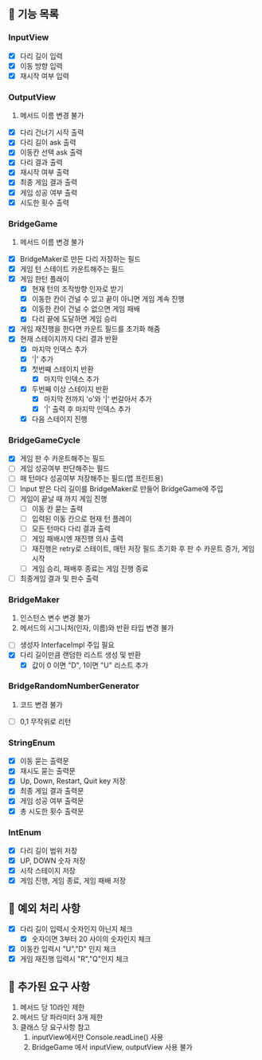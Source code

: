 ## 🚀 기능 목록
### InputView
- [x] 다리 길이 입력
- [x] 이동 방향 입력
- [x] 재시작 여부 입력
### OutputView
1. 메서드 이름 변경 불가
- [x] 다리 건너기 시작 출력
- [x] 다리 길이 ask 출력
- [x] 이동칸 선택 ask 출력
- [x] 다리 결과 출력
- [x] 재시작 여부 출력
- [x] 최종 게임 결과 출력
- [x] 게임 성공 여부 출력
- [x] 시도한 횟수 출력

### BridgeGame
1. 메서드 이름 변경 불가
- [x] BridgeMaker로 만든 다리 저장하는 필드
- [x] 게임 턴 스테이트 카운트해주는 필드
- [x] 게임 한턴 플래이
  - [x] 현재 턴의 조작방향 인자로 받기 
  - [x] 이동한 칸이 건널 수 있고 끝이 아니면 게임 계속 진행
  - [x] 이동한 칸이 건널 수 없으면 게임 패배
  - [x] 다리 끝에 도달하면 게임 승리
- [x] 게임 재진행을 한다면 카운트 필드를 초기화 해줌
- [x] 현재 스테이지까지 다리 결과 반환
  - [x] 마지막 인덱스 추가
  - [x] '|' 추가
  - [x] 첫번째 스테이지 반환
    - [x] 마지막 인덱스 추가
  - [x] 두번째 이상 스테이지 반환
    - [x] 마지막 전까지 'o'와 '|' 번갈아서 추가
    - [x] '|' 출력 후 마지막 인덱스 추가
  - [x] 다음 스테이지 진행
### BridgeGameCycle
- [x] 게임 판 수 카운트해주는 필드
- [ ] 게임 성공여부 판단해주는 필드
- [ ] 매 턴마다 성공여부 저장해주는 필드(맵 프린트용)
- [ ] Input 받은 다리 길이를 BridgeMaker로 만들어 BridgeGame에 주입
- [ ] 게임이 끝날 때 까지 게임 진행
  - [ ] 이동 칸 묻는 출력
  - [ ] 입력된 이동 칸으로 현재 턴 플레이
  - [ ] 모든 턴마다 다리 결과 출력
  - [ ] 게임 패배시엔 재진행 의사 출력
  - [ ] 재진행은 retry로 스테이트, 매턴 저장 필드 초기화 후 판 수 카운트 증가, 게임 시작
  - [ ] 게임 승리, 패배후 종료는 게임 진행 종료
- [ ] 최종게임 결과 및 판수 출력 
### BridgeMaker
1. 인스턴스 변수 변경 불가
2. 메서드의 시그니처(인자, 이름)와 반환 타입 변경 불가
- [ ] 생성자 InterfaceImpl 주입 필요
- [x] 다리 길이만큼 랜덤한 리스트 생성 및 반환
  - [x] 값이 0 이면 "D", 1이면 "U" 리스트 추가
### BridgeRandomNumberGenerator  
1. 코드 변경 불가
- [ ] 0,1 무작위로 리턴
 
### StringEnum
- [x] 이동 묻는 출력문
- [x] 재시도 묻는 출력문
- [x] Up, Down, Restart, Quit key 저장
- [x] 최종 게임 결과 출력문
- [x] 게임 성공 여부 출력문
- [x] 총 시도한 횟수 출력문

### IntEnum
- [x] 다리 길이 범위 저장
- [x] UP, DOWN 숫자 저장
- [x] 시작 스테이지 저장
- [x] 게임 진행, 게임 종료, 게임 패배 저장

## 🚀 예외 처리 사항
- [x] 다리 길이 입력시 숫자인지 아닌지 체크
  - [x] 숫자이면 3부터 20 사이의 숫자인지 체크
- [x] 이동칸 입력시 "U","D" 인지 체크
- [x] 게임 재진행 입력시 "R","Q"인지 체크

## 🚀 추가된 요구 사항
1. 메서드 당 10라인 제한
2. 메서드 당 파라미터 3개 제한
3. 클래스 당 요구사항 참고
   1. inputView에서만 Console.readLine() 사용
   2. BridgeGame 에서 inputView, outputView 사용 불가